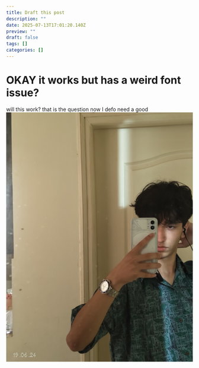 ```yaml
---
title: Draft this post
description: ""
date: 2025-07-13T17:01:20.140Z
preview: ""
draft: false
tags: []
categories: []
---
```


# OKAY it works but has a weird font issue?
will this work? that is the question
now I defo need a good ![](/images/avatar.jpg)
